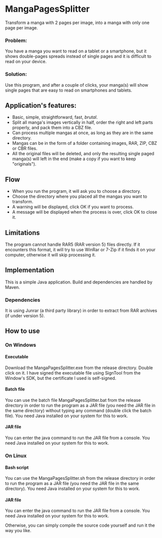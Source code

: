 # MangaPagesSplitter
Transform a manga with 2 pages per image, into a manga with only one page per image.

### Problem:
You have a manga you want to read on a tablet or a smartphone, but it shows double-pages spreads instead of single pages and it is difficult to read on your device.

### Solution:
Use this program, and after a couple of clicks, your manga(s) will show single pages that are easy to read on smartphones and tablets.

## Application's features:
- Basic, simple, straightforward, fast, _brutal_.
- Split all manga's images vertically in half, order the right and left parts properly, and pack them into a CBZ file.
- Can process multiple mangas at once, as long as they are in the same directory.
- Mangas can be in the form of a folder containing images, RAR, ZIP, CBZ or CBR files.
- All the original files will be deleted, and only the resulting single paged manga(s) will left in the end (make a copy if you want to keep "originals").

## Flow
- When you run the program, it will ask you to choose a directory.
- Choose the directory where you placed all the mangas you want to transform.
- A warning will be displayed, click OK if you want to process.
- A message will be displayed when the process is over, click OK to close it.

## Limitations
The program cannot handle RAR5 (RAR version 5) files directly. If it encounters this format, it will try to use WinRar or 7-Zip if it finds it on your computer, otherwise it will skip processing it.

## Implementation
This is a simple Java application.
Build and dependencies are handled by Maven.
### Dependencies
It is using Junrar (a third party library) in order to extract from RAR archives (if under version 5).

## How to use

### On Windows
#### Executable
Download the MangaPagesSplitter.exe from the release directory. Double click on it.
I have signed the executable file using SignTool from the Window's SDK, but the certificate I used is self-signed.
#### Batch file
You can use the batch file MangaPagesSplitter.bat from the release directory in order to run the program as a JAR file (you need the JAR file in the same directory) without typing any command (double click the batch file). You need Java installed on your system for this to work.
#### JAR file
You can enter the java command to run the JAR file from a console. You need Java installed on your system for this to work.

### On Linux
#### Bash script
You can use the MangaPagesSplitter.sh from the release directory in order to run the program as a JAR file (you need the JAR file in the same directory). You need Java installed on your system for this to work.
#### JAR file
You can enter the java command to run the JAR file from a console. You need Java installed on your system for this to work.

Otherwise, you can simply compile the source code yourself and run it the way you like.
